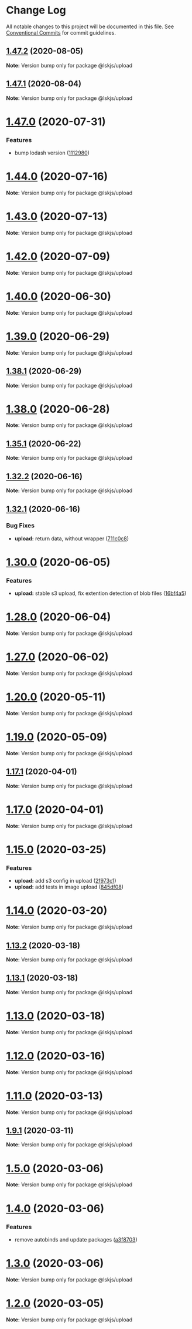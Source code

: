 # Change Log

All notable changes to this project will be documented in this file.
See [Conventional Commits](https://conventionalcommits.org) for commit guidelines.

## [1.47.2](https://github.com/lskjs/modules/tree/master/packages/upload/compare/v1.47.1...v1.47.2) (2020-08-05)

**Note:** Version bump only for package @lskjs/upload





## [1.47.1](https://github.com/lskjs/modules/tree/master/packages/upload/compare/v1.47.0...v1.47.1) (2020-08-04)

**Note:** Version bump only for package @lskjs/upload





# [1.47.0](https://github.com/lskjs/modules/tree/master/packages/upload/compare/v1.46.0...v1.47.0) (2020-07-31)


### Features

* bump lodash version ([1112980](https://github.com/lskjs/modules/tree/master/packages/upload/commit/1112980c289c4dfc2d921e20032c73f4231957d7))





# [1.44.0](https://github.com/lskjs/modules/tree/master/packages/upload/compare/v1.43.0...v1.44.0) (2020-07-16)

**Note:** Version bump only for package @lskjs/upload





# [1.43.0](https://github.com/lskjs/modules/tree/master/packages/upload/compare/v1.42.0...v1.43.0) (2020-07-13)

**Note:** Version bump only for package @lskjs/upload





# [1.42.0](https://github.com/lskjs/modules/tree/master/packages/upload/compare/v1.41.2...v1.42.0) (2020-07-09)

**Note:** Version bump only for package @lskjs/upload





# [1.40.0](https://github.com/lskjs/modules/tree/master/packages/upload/compare/v1.39.1...v1.40.0) (2020-06-30)

**Note:** Version bump only for package @lskjs/upload





# [1.39.0](https://github.com/lskjs/modules/tree/master/packages/upload/compare/v1.38.1...v1.39.0) (2020-06-29)

**Note:** Version bump only for package @lskjs/upload





## [1.38.1](https://github.com/lskjs/modules/tree/master/packages/upload/compare/v1.38.0...v1.38.1) (2020-06-29)

**Note:** Version bump only for package @lskjs/upload





# [1.38.0](https://github.com/lskjs/modules/tree/master/packages/upload/compare/v1.37.0...v1.38.0) (2020-06-28)

**Note:** Version bump only for package @lskjs/upload





## [1.35.1](https://github.com/lskjs/modules/tree/master/packages/upload/compare/v1.35.0...v1.35.1) (2020-06-22)

**Note:** Version bump only for package @lskjs/upload





## [1.32.2](https://github.com/lskjs/modules/tree/master/packages/upload/compare/v1.32.1...v1.32.2) (2020-06-16)

**Note:** Version bump only for package @lskjs/upload





## [1.32.1](https://github.com/lskjs/modules/tree/master/packages/upload/compare/v1.32.0...v1.32.1) (2020-06-16)


### Bug Fixes

* **upload:** return data, without wrapper ([711c0c8](https://github.com/lskjs/modules/tree/master/packages/upload/commit/711c0c8b561dd9cc83086e46c7e5148ec5cc3920))





# [1.30.0](https://github.com/lskjs/modules/tree/master/packages/upload/compare/v1.29.3...v1.30.0) (2020-06-05)


### Features

* **upload:** stable s3 upload, fix extention detection of blob files ([16bf4a5](https://github.com/lskjs/modules/tree/master/packages/upload/commit/16bf4a56691380493ea26b779fd910cdc435e708))





# [1.28.0](https://github.com/lskjs/modules/tree/master/packages/upload/compare/v1.27.0...v1.28.0) (2020-06-04)

**Note:** Version bump only for package @lskjs/upload





# [1.27.0](https://github.com/lskjs/modules/tree/master/packages/upload/compare/v1.26.0...v1.27.0) (2020-06-02)

**Note:** Version bump only for package @lskjs/upload





# [1.20.0](https://github.com/lskjs/modules/tree/master/packages/upload/compare/v1.19.0...v1.20.0) (2020-05-11)

**Note:** Version bump only for package @lskjs/upload





# [1.19.0](https://github.com/lskjs/modules/tree/master/packages/upload/compare/v1.18.1...v1.19.0) (2020-05-09)

**Note:** Version bump only for package @lskjs/upload





## [1.17.1](https://github.com/lskjs/modules/tree/master/packages/upload/compare/v1.17.0...v1.17.1) (2020-04-01)

**Note:** Version bump only for package @lskjs/upload





# [1.17.0](https://github.com/lskjs/modules/tree/master/packages/upload/compare/v1.16.0...v1.17.0) (2020-04-01)

**Note:** Version bump only for package @lskjs/upload





# [1.15.0](https://github.com/lskjs/modules/tree/master/packages/upload/compare/v1.14.3...v1.15.0) (2020-03-25)


### Features

* **upload:** add s3 config in upload ([2f973c1](https://github.com/lskjs/modules/tree/master/packages/upload/commit/2f973c1189d9dfad47c729a416c9b4aafb3da621))
* **upload:** add tests in image upload ([845df08](https://github.com/lskjs/modules/tree/master/packages/upload/commit/845df08c0ecfb109a257c5b3f49609d5d57f3a3b))





# [1.14.0](https://github.com/lskjs/modules/tree/master/packages/upload/compare/v1.13.3...v1.14.0) (2020-03-20)

**Note:** Version bump only for package @lskjs/upload





## [1.13.2](https://github.com/lskjs/modules/tree/master/packages/upload/compare/v1.13.1...v1.13.2) (2020-03-18)

**Note:** Version bump only for package @lskjs/upload





## [1.13.1](https://github.com/lskjs/modules/tree/master/packages/upload/compare/v1.13.0...v1.13.1) (2020-03-18)

**Note:** Version bump only for package @lskjs/upload





# [1.13.0](https://github.com/lskjs/modules/tree/master/packages/upload/compare/v1.12.0...v1.13.0) (2020-03-18)

**Note:** Version bump only for package @lskjs/upload





# [1.12.0](https://github.com/lskjs/modules/tree/master/packages/upload/compare/v1.11.0...v1.12.0) (2020-03-16)

**Note:** Version bump only for package @lskjs/upload





# [1.11.0](https://github.com/lskjs/modules/tree/master/packages/upload/compare/v1.10.0...v1.11.0) (2020-03-13)

**Note:** Version bump only for package @lskjs/upload





## [1.9.1](https://github.com/lskjs/modules/tree/master/packages/upload/compare/v1.9.0...v1.9.1) (2020-03-11)

**Note:** Version bump only for package @lskjs/upload





# [1.5.0](https://github.com/lskjs/modules/tree/master/packages/upload/compare/v1.4.3...v1.5.0) (2020-03-06)

**Note:** Version bump only for package @lskjs/upload





# [1.4.0](https://github.com/lskjs/modules/tree/master/packages/upload/compare/v1.3.0...v1.4.0) (2020-03-06)


### Features

* remove autobinds and update packages ([a3f8703](https://github.com/lskjs/modules/tree/master/packages/upload/commit/a3f87036301c6c37c683839c41c4018406a444d5))





# [1.3.0](https://github.com/lskjs/modules/tree/master/packages/upload/compare/v1.2.2...v1.3.0) (2020-03-06)

**Note:** Version bump only for package @lskjs/upload





# [1.2.0](https://github.com/lskjs/modules/tree/master/packages/upload/compare/v1.1.1...v1.2.0) (2020-03-05)

**Note:** Version bump only for package @lskjs/upload
